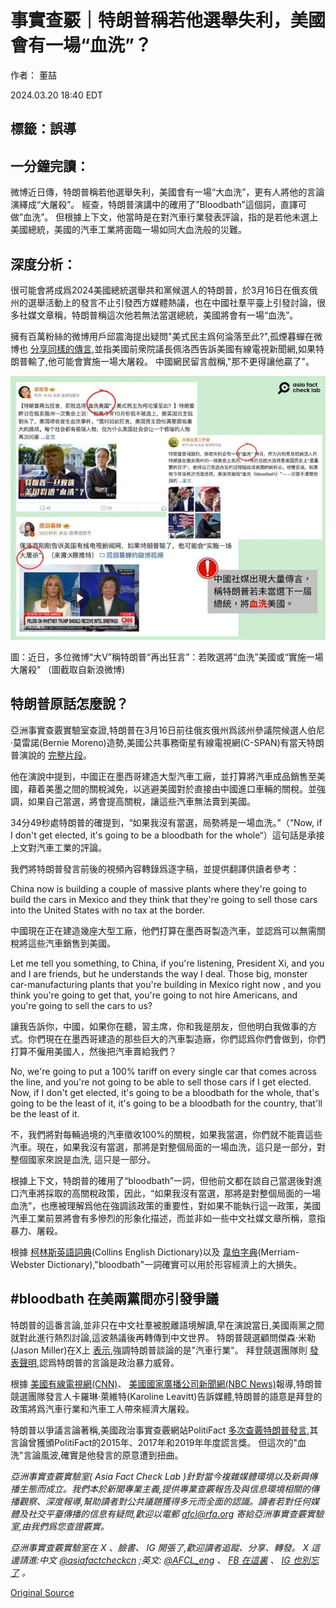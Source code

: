 # 事實查覈｜特朗普稱若他選舉失利，美國會有一場“血洗”？

作者： 董喆

2024.03.20 18:40 EDT

## 標籤：誤導

## 一分鐘完讀：

微博近日傳，特朗普稱若他選舉失利，美國會有一場“大血洗”，更有人將他的言論演繹成“大屠殺”。 經查，特朗普演講中的確用了”Bloodbath”這個詞，直譯可做”血洗”。 但根據上下文，他當時是在對汽車行業發表評論，指的是若他未選上美國總統，美國的汽車工業將面臨一場如同大血洗般的災難。

## 深度分析：

很可能會將成爲2024美國總統選舉共和黨候選人的特朗普，於3月16日在俄亥俄州的選舉活動上的發言不止引發西方媒體熱議，也在中國社羣平臺上引發討論，很多社媒文章稱，特朗普稱這次他若無法當選總統，美國將會有一場“血洗”。

擁有百萬粉絲的微博用戶邱震海提出疑問"美式民主爲何淪落至此?",孤煙暮蟬在微博也 [分享同樣的傳言](https://archive.ph/lg2Fh),並指美國前衆院議長佩洛西告訴美國有線電視新聞網,如果特朗普輸了,他可能會實施一場大屠殺。 中國網民留言戲稱,"那不更得讓他贏了"。

![圖：近日，多位微博“大V”稱特朗普“再出狂言”：若敗選將“血洗”美國或“實施一場大屠殺” （圖截取自新浪微博)](images/Z5LEBR4PPOPFJO7JDQZBWZ2H74.jpg)

圖：近日，多位微博“大V”稱特朗普“再出狂言”：若敗選將“血洗”美國或“實施一場大屠殺” （圖截取自新浪微博)

## 特朗普原話怎麼說？

亞洲事實查覈實驗室查證,特朗普在3月16日前往俄亥俄州爲該州參議院候選人伯尼·莫雷諾(Bernie Moreno)造勢,美國公共事務衛星有線電視網(C-SPAN)有當天特朗普演說的 [完整片段](https://www.c-span.org/video/?534259-1/president-trump-campaigns-bernie-moreno)。

他在演說中提到，中國正在墨西哥建造大型汽車工廠，並打算將汽車成品銷售至美國，藉着美墨之間的關稅減免，以逃避美國對於直接由中國進口車輛的關稅。並強調，如果自己當選，將會提高關稅，讓這些汽車無法賣到美國。

34分49秒處特朗普的確提到，“如果我沒有當選，局勢將是一場血洗。”（“Now, if I don't get elected, it's going to be a bloodbath for the whole“）這句話是承接上文對汽車工業的評論。

我們將特朗普發言前後的視頻內容轉錄爲逐字稿，並提供翻譯供讀者參考：

China now is building a couple of massive plants where they're going to build the cars in Mexico and they think that they're going to sell those cars into the United States with no tax at the border.

中國現在正在建造幾座大型工廠，他們打算在墨西哥製造汽車，並認爲可以無需關稅將這些汽車銷售到美國。

Let me tell you something, to China, if you're listening, President Xi, and you and I are friends, but he understands the way I deal. Those big, monster car-manufacturing plants that you're building in Mexico right now , and you think you're going to get that, you're going to not hire Americans, and you're going to sell the cars to us?

讓我告訴你，中國，如果你在聽，習主席，你和我是朋友，但他明白我做事的方式。你們現在在墨西哥建造的那些巨大的汽車製造廠，你們認爲你們會做到，你們打算不僱用美國人，然後把汽車賣給我們？

No, we're going to put a 100% tariff on every single car that comes across the line, and you're not going to be able to sell those cars if I get elected. Now, if I don't get elected, it's going to be a bloodbath for the whole, that's going to be the least of it, it's going to be a bloodbath for the country, that'll be the least of it.

不，我們將對每輛過境的汽車徵收100%的關稅，如果我當選，你們就不能賣這些汽車。現在，如果我沒有當選，那將是對整個局面的一場血洗，這只是一部分，對整個國家來說是血洗, 這只是一部分。

根據上下文，特朗普的確用了“bloodbath”一詞，但他前文都在談自己當選後對進口汽車將採取的高關稅政策，因此，“如果我沒有當選，那將是對整個局面的一場血洗”，也應被理解爲他在強調該政策的重要性，對如果不能執行這一政策，美國汽車工業前景將會有多慘烈的形象化描述，而並非如一些中文社媒文章所稱，意指暴力、屠殺。

根據 [柯林斯英語詞典](https://www.collinsdictionary.com/dictionary/english/bloodbath)(Collins English Dictionary)以及 [韋伯字典](https://www.merriam-webster.com/dictionary/bloodbath)(Merriam-Webster Dictionary),"bloodbath"一詞確實可以用於形容經濟上的大損失。

## #bloodbath  在美兩黨間亦引發爭議

特朗普的這番言論,並非只在中文社羣被脫離語境解讀,早在演說當日,美國兩黨之間就對此進行熱烈討論,這波熱議後再轉傳到中文世界。 特朗普競選顧問傑森·米勒(Jason Miller)在X上 [表示](https://archive.ph/QmwIp),強調特朗普談論的是"汽車行業"。 拜登競選團隊則 [發表聲明](https://archive.ph/dYC69),認爲特朗普的言論是政治暴力威脅。

根據 [美國有線電視網(CNN)](https://edition.cnn.com/2024/03/16/politics/trump-bloodbath-auto-industry-election/index.html)、 [美國國家廣播公司新聞網(NBC News)](https://www.nbcnews.com/politics/donald-trump/trump-bloodbath-loses-election-2024-rcna143746)報導,特朗普競選團隊發言人卡羅琳·萊維特(Karoline Leavitt)告訴媒體,特朗普的語意是拜登的政策將爲汽車行業和汽車工人帶來經濟大屠殺。

特朗普以爭議言論著稱,美國政治事實查覈網站PolitiFact [多次查覈特朗普發言](https://www.politifact.com/personalities/donald-trump/),其言論曾獲頒PolitiFact的2015年、2017年和2019年年度謊言獎。 但這次的"血洗"言論風波,確實是他發言的原意遭到扭曲。

*亞洲事實查覈實驗室(* *Asia Fact Check Lab* *)針對當今複雜媒體環境以及新興傳播生態而成立。我們本於新聞專業主義,提供專業查覈報告及與信息環境相關的傳播觀察、深度報導,幫助讀者對公共議題獲得多元而全面的認識。讀者若對任何媒體及社交平臺傳播的信息有疑問,歡迎以電郵* *afcl@rfa.org* *寄給亞洲事實查覈實驗室,由我們爲您查證覈實。*

*亞洲事實查覈實驗室在* *X* *、臉書、* *IG* *開張了,歡迎讀者追蹤、分享、轉發。* *X* *這邊請進:中文*  [*@asiafactcheckcn*](https://twitter.com/asiafactcheckcn)  *;英文:*  [*@AFCL\_eng*](https://twitter.com/AFCL_eng)  *、*  [*FB* *在這裏*](https://www.facebook.com/asiafactchecklabcn)  *、*  [*IG* *也別忘了*](https://www.instagram.com/asiafactchecklab/)  *。*



[Original Source](https://www.rfa.org/mandarin/shishi-hecha/hc-03202024183820.html)